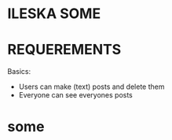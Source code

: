 # ILESKA SOME

# REQUEREMENTS
Basics:
* Users can make (text) posts and delete them
* Everyone can see everyones posts
# some
